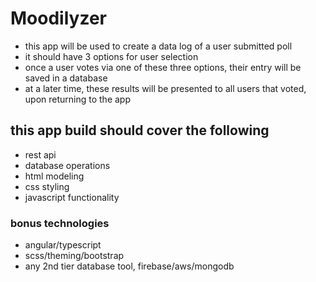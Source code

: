 # Moodilyzer

- this app will be used to create a data log of a user submitted poll
- it should have 3 options for user selection
- once a user votes via one of these three options, their entry will be saved in a database
- at a later time, these results will be presented to all users that voted, upon returning to the app

## this app build should cover the following

- rest api
- database operations
- html modeling
- css styling
- javascript functionality

### bonus technologies
- angular/typescript
- scss/theming/bootstrap
- any 2nd tier database tool, firebase/aws/mongodb
